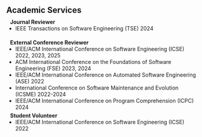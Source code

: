 <h1 id="services"></h1>

<h2 style="margin: 60px 0px 10px;">Academic Services</h2>

<h4 style="margin:0 10px 0;">Journal Reviewer</h4>

<ul style="margin:0 0 20px;">
  <li>IEEE Transactions on Software Engineering (TSE) 2024</li>
</ul>

<h4 style="margin:0 10px 0;">External Conference Reviewer</h4>

<ul style="margin:0 0 5px;">
  <li>IEEE/ACM International Conference on Software Engineering (ICSE) 2022, 2023, 2025</li>
  <li>ACM International Conference on the Foundations of Software Engineering (FSE) 2023, 2024</li>
  <li>IEEE/ACM International Conference on Automated Software Engineering (ASE) 2022</li>
  <li>International Conference on Software Maintenance and Evolution (ICSME) 2022-2024</li>
  <li>IEEE/ACM International Conference on Program Comprehension (ICPC) 2024</li>
</ul>

<h4 style="margin:0 10px 0;">Student Volunteer</h4>

<ul style="margin:0 0 20px;">
  <li>IEEE/ACM International Conference on Software Engineering (ICSE) 2022</li>
</ul>
